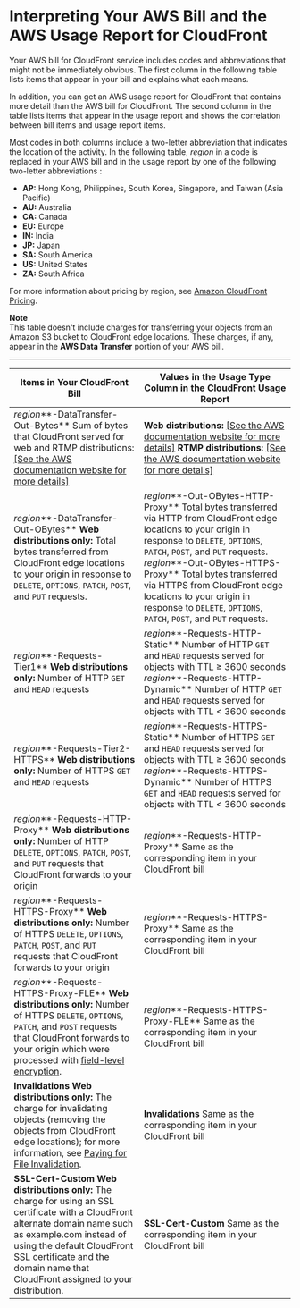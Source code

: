 # Interpreting Your AWS Bill and the AWS Usage Report for CloudFront<a name="billing-and-usage-interpreting"></a>

Your AWS bill for CloudFront service includes codes and abbreviations that might not be immediately obvious\. The first column in the following table lists items that appear in your bill and explains what each means\.

In addition, you can get an AWS usage report for CloudFront that contains more detail than the AWS bill for CloudFront\. The second column in the table lists items that appear in the usage report and shows the correlation between bill items and usage report items\.

Most codes in both columns include a two\-letter abbreviation that indicates the location of the activity\. In the following table, *region* in a code is replaced in your AWS bill and in the usage report by one of the following two\-letter abbreviations :
+ **AP:** Hong Kong, Philippines, South Korea, Singapore, and Taiwan \(Asia Pacific\)
+ **AU:** Australia
+ **CA:** Canada
+ **EU:** Europe
+ **IN:** India
+ **JP:** Japan
+ **SA:** South America
+ **US:** United States
+ **ZA:** South Africa

For more information about pricing by region, see [Amazon CloudFront Pricing](http://aws.amazon.com/cloudfront/pricing/)\.

**Note**  
This table doesn't include charges for transferring your objects from an Amazon S3 bucket to CloudFront edge locations\. These charges, if any, appear in the **AWS Data Transfer** portion of your AWS bill\.


****  

| Items in Your CloudFront Bill | Values in the Usage Type Column in the CloudFront Usage Report | 
| --- | --- | 
|  *region***\-DataTransfer\-Out\-Bytes** Sum of bytes that CloudFront served for web and RTMP distributions: [\[See the AWS documentation website for more details\]](http://docs.aws.amazon.com/AmazonCloudFront/latest/DeveloperGuide/billing-and-usage-interpreting.html)  |  **Web distributions:** [\[See the AWS documentation website for more details\]](http://docs.aws.amazon.com/AmazonCloudFront/latest/DeveloperGuide/billing-and-usage-interpreting.html) **RTMP distributions:** [\[See the AWS documentation website for more details\]](http://docs.aws.amazon.com/AmazonCloudFront/latest/DeveloperGuide/billing-and-usage-interpreting.html)  | 
|  *region***\-DataTransfer\-Out\-OBytes** **Web distributions only:** Total bytes transferred from CloudFront edge locations to your origin in response to `DELETE`, `OPTIONS`, `PATCH`, `POST`, and `PUT` requests\.   |  *region***\-Out\-OBytes\-HTTP\-Proxy** Total bytes transferred via HTTP from CloudFront edge locations to your origin in response to `DELETE`, `OPTIONS`, `PATCH`, `POST`, and `PUT` requests\. *region***\-Out\-OBytes\-HTTPS\-Proxy** Total bytes transferred via HTTPS from CloudFront edge locations to your origin in response to `DELETE`, `OPTIONS`, `PATCH`, `POST`, and `PUT` requests\.  | 
|  *region***\-Requests\-Tier1** **Web distributions only:** Number of HTTP `GET` and `HEAD` requests  |  *region***\-Requests\-HTTP\-Static** Number of HTTP `GET` and `HEAD` requests served for objects with TTL ≥ 3600 seconds *region***\-Requests\-HTTP\-Dynamic** Number of HTTP `GET` and `HEAD` requests served for objects with TTL < 3600 seconds  | 
|  *region***\-Requests\-Tier2\-HTTPS** **Web distributions only:** Number of HTTPS `GET` and `HEAD` requests  |  *region***\-Requests\-HTTPS\-Static** Number of HTTPS `GET` and `HEAD` requests served for objects with TTL ≥ 3600 seconds *region***\-Requests\-HTTPS\-Dynamic** Number of HTTPS `GET` and `HEAD` requests served for objects with TTL < 3600 seconds  | 
|  *region***\-Requests\-HTTP\-Proxy** **Web distributions only:** Number of HTTP `DELETE`, `OPTIONS`, `PATCH`, `POST`, and `PUT` requests that CloudFront forwards to your origin  |  *region***\-Requests\-HTTP\-Proxy** Same as the corresponding item in your CloudFront bill  | 
|  *region***\-Requests\-HTTPS\-Proxy** **Web distributions only:** Number of HTTPS `DELETE`, `OPTIONS`, `PATCH`, `POST`, and `PUT` requests that CloudFront forwards to your origin  |  *region***\-Requests\-HTTPS\-Proxy** Same as the corresponding item in your CloudFront bill  | 
|  *region***\-Requests\-HTTPS\-Proxy\-FLE** **Web distributions only:** Number of HTTPS `DELETE`, `OPTIONS`, `PATCH`, and `POST` requests that CloudFront forwards to your origin which were processed with [field\-level encryption](http://docs.aws.amazon.com/AmazonCloudFront/latest/DeveloperGuide/field-level-encryption.html)\.   |  *region***\-Requests\-HTTPS\-Proxy\-FLE** Same as the corresponding item in your CloudFront bill  | 
|  **Invalidations** **Web distributions only:** The charge for invalidating objects \(removing the objects from CloudFront edge locations\); for more information, see [Paying for File Invalidation](Invalidation.md#PayingForInvalidation)\.  |  **Invalidations** Same as the corresponding item in your CloudFront bill  | 
|  **SSL\-Cert\-Custom** **Web distributions only:** The charge for using an SSL certificate with a CloudFront alternate domain name such as example\.com instead of using the default CloudFront SSL certificate and the domain name that CloudFront assigned to your distribution\.  |  **SSL\-Cert\-Custom** Same as the corresponding item in your CloudFront bill  | 
